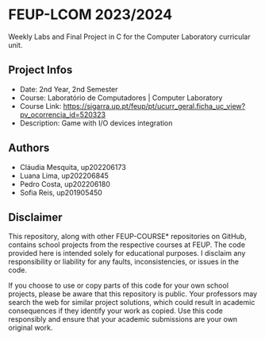 # FEUP-LCOM 2023/2024
Weekly Labs and Final Project in C for the Computer Laboratory curricular unit.

## Project Infos

- Date: 2nd Year, 2nd Semester
- Course: Laboratório de Computadores | Computer Laboratory
- Course Link: https://sigarra.up.pt/feup/pt/ucurr_geral.ficha_uc_view?pv_ocorrencia_id=520323
- Description: Game with I/O devices integration

## Authors
- Cláudia Mesquita, up202206173
- Luana Lima, up202206845
- Pedro Costa, up202206180
- Sofia Reis, up201905450

## Disclaimer
This repository, along with other FEUP-COURSE* repositories on GitHub, contains school projects from the respective courses at FEUP. The code provided here is intended solely for educational purposes. I disclaim any responsibility or liability for any faults, inconsistencies, or issues in the code.

If you choose to use or copy parts of this code for your own school projects, please be aware that this repository is public. Your professors may search the web for similar project solutions, which could result in academic consequences if they identify your work as copied. Use this code responsibly and ensure that your academic submissions are your own original work.